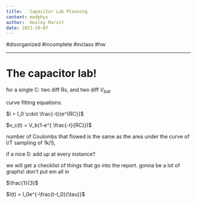 ```yaml
---
title:   Capacitor Lab Planning
context: modphys
author:  Huxley Marvit
date: 2021-10-07
---
```


#disorganized #incomplete #inclass #hw

***

# The capacitor lab!



for a single C:
two diff Rs,
and two diff $V_{bat}$


curve fitting equations:

$I = I_0 \cdot \frac{-t}{e^{RC}}$

$v_c(t) = V_b(1-e^{ \frac{-t}{RC}})$

number of Coulombs that flowed is the same as the area under the curve of I/T
sampling of 1k/S,

if a nice 0: 
add up at every instance? 

we will get a checklist of things that go into the report.
gonna be a lot of graphs! don't put em all in


$\frac{1}{3}$


$I(t) = I_0e^{-\frac{t-t_0}{\tau}}$









